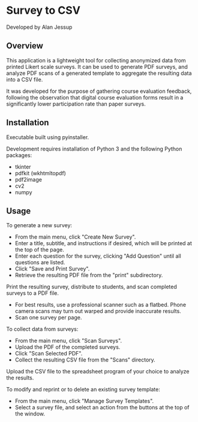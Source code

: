 # Survey to CSV

Developed by Alan Jessup

## Overview

This application is a lightweight tool for collecting anonymized data from printed Likert scale surveys. It can be used to generate PDF surveys, and analyze PDF scans of a generated template to aggregate the resulting data into a CSV file.

It was developed for the purpose of gathering course evaluation feedback, following the observation that digital course evaluation forms result in a significantly lower participation rate than paper surveys.

## Installation

Executable built using pyinstaller.

Development requires installation of Python 3 and the following Python packages:

- tkinter
- pdfkit (wkhtmltopdf)
- pdf2image
- cv2
- numpy

## Usage

To generate a new survey:

- From the main menu, click "Create New Survey".
- Enter a title, subtitle, and instructions if desired, which will be printed at the top of the page.
- Enter each question for the survey, clicking "Add Question" until all questions are listed.
- Click "Save and Print Survey".
- Retrieve the resulting PDF file from the "print" subdirectory.

Print the resulting survey, distribute to students, and scan completed surveys to a PDF file.

- For best results, use a professional scanner such as a flatbed. Phone camera scans may turn out warped and provide inaccurate results.
- Scan one survey per page.

To collect data from surveys:

- From the main menu, click "Scan Surveys".
- Upload the PDF of the completed surveys.
- Click "Scan Selected PDF".
- Collect the resulting CSV file from the "Scans" directory.

Upload the CSV file to the spreadsheet program of your choice to analyze the results.

To modify and reprint or to delete an existing survey template:

- From the main menu, click "Manage Survey Templates".
- Select a survey file, and select an action from the buttons at the top of the window.
